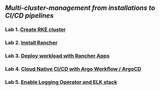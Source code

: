 
## *Multi-cluster-management from installations to CI/CD pipelines*

### Lab 1. [Create RKE cluster](./docs/Lab1-create-rke-cluster.md)
### Lab 2. [Install Rancher](./docs/Lab2-install-rancher.md)
### Lab 3. [Deploy workload with Rancher Apps](./docs/Lab3-deploy-workload-with-rancher-apps.md)
### Lab 4. [Cloud Native CI/CD with Argo Workflow / ArgoCD](./docs/Lab4-argo-workflow-cicd.md)
### Lab 5. [Enable Logging Operator and ELK stack](./docs/Lab6-enable-logging-operator-and-elk-stack.md)
